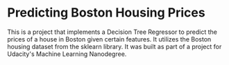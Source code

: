 # Predicting Boston Housing Prices

This is a project that implements a Decision Tree Regressor to predict the prices of a house in Boston given certain features. It utilizes the Boston housing dataset from the sklearn library. It was built as part of a project for Udacity's Machine Learning Nanodegree.
